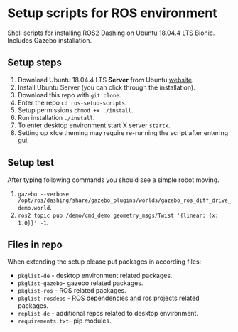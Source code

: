 # Setup scripts for ROS environment

Shell scripts for installing ROS2 Dashing on Ubuntu 18.04.4 LTS Bionic.
Includes Gazebo installation.

## Setup steps

1. Download Ubuntu 18.04.4 LTS **Server** from Ubuntu
   [website](https://ubuntu.com/download/server/thank-you?version=18.04.4&architecture=amd64).
2. Install Ubuntu Server (you can click through the installation).
3. Download this repo with `git clone`.
4. Enter the repo `cd ros-setup-scripts`.
5. Setup permissions `chmod +x ./install`.
6. Run installation `./install`.
7. To enter desktop environment start X server `startx`.
8. Setting up xfce theming may require re-running the script after entering gui.

## Setup test

After typing following commands you should see a simple robot moving.

1. `gazebo --verbose /opt/ros/dashing/share/gazebo_plugins/worlds/gazebo_ros_diff_drive_demo.world`.
2. `ros2 topic pub /demo/cmd_demo geometry_msgs/Twist '{linear: {x: 1.0}}' -1`.

## Files in repo

When extending the setup please put packages in according files:

* `pkglist-de` - desktop environment related packages.
* `pkglist-gazebo`- gazebo related packages.
* `pkglist-ros` - ROS related packages.
* `pkglist-rosdeps` - ROS dependencies and ros projects related packages.
* `replist-de` - additional repos related to desktop environment.
* `requirements.txt`- pip modules.
